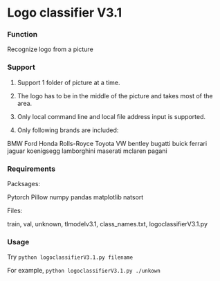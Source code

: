 # Logo classifier V3.1

### Function

Recognize logo from a picture 

### Support

1. Support 1 folder of picture at a time.

2. The logo has to be in the middle of the picture and takes most of the area.

3. Only local command line and local file address input is supported.

4. Only following brands are included: 

BMW
Ford
Honda
Rolls-Royce
Toyota
VW
bentley
bugatti
buick
ferrari
jaguar
koenigsegg
lamborghini
maserati
mclaren
pagani

### Requirements

Packsages:

Pytorch
Pillow
numpy 
pandas 
matplotlib
natsort


Files:

train, val, unknown, tlmodelv3.1, class_names.txt, logoclassifierV3.1.py


### Usage

Try `python logoclassifierV3.1.py filename`

For example, `python logoclassifierV3.1.py ./unkown`

